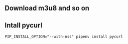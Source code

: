 ## Download m3u8 and so on
## Intall pycurl
`PIP_INSTALL_OPTION="--with-nss" pipenv install pycurl`
